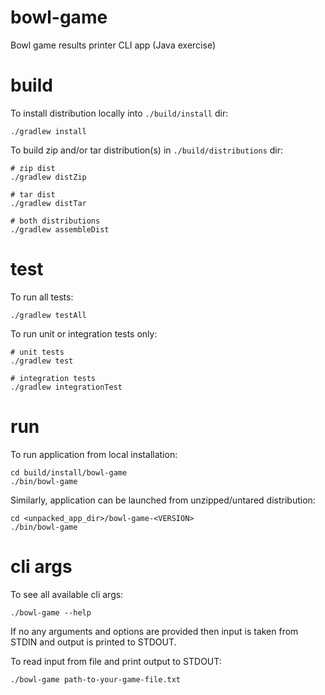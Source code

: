 # bowl-game
Bowl game results printer CLI app (Java exercise)

# build
To install distribution locally into `./build/install` dir:
```shell
./gradlew install
```
To build zip and/or tar distribution(s) in `./build/distributions` dir:
```shell
# zip dist
./gradlew distZip

# tar dist
./gradlew distTar

# both distributions
./gradlew assembleDist
```

# test
To run all tests:
```shell
./gradlew testAll
```
To run unit or integration tests only:
```shell
# unit tests
./gradlew test

# integration tests
./gradlew integrationTest
```

# run
To run application from local installation:
```shell
cd build/install/bowl-game
./bin/bowl-game
```
Similarly, application can be launched from unzipped/untared distribution:
```shell
cd <unpacked_app_dir>/bowl-game-<VERSION>
./bin/bowl-game
```

# cli args
To see all available cli args:
```shell
./bowl-game --help
```
If no any arguments and options are provided then input is taken from 
STDIN and output is printed to STDOUT.

To read input from file and print output to STDOUT:
```shell
./bowl-game path-to-your-game-file.txt
```

